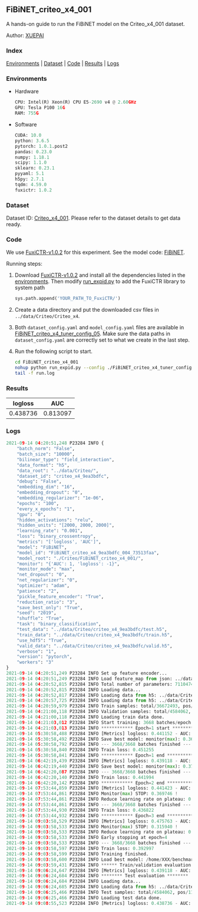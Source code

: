 ## FiBiNET_criteo_x4_001

A hands-on guide to run the FiBiNET model on the Criteo_x4_001 dataset.

Author: [XUEPAI](https://github.com/xue-pai)

### Index
[Environments](#Environments) | [Dataset](#Dataset) | [Code](#Code) | [Results](#Results) | [Logs](#Logs)

### Environments
+ Hardware

  ```python
  CPU: Intel(R) Xeon(R) CPU E5-2690 v4 @ 2.60GHz
  GPU: Tesla P100 16G
  RAM: 755G

  ```

+ Software

  ```python
  CUDA: 10.0
  python: 3.6.5
  pytorch: 1.0.1.post2
  pandas: 0.23.0
  numpy: 1.18.1
  scipy: 1.1.0
  sklearn: 0.23.1
  pyyaml: 5.1
  h5py: 2.7.1
  tqdm: 4.59.0
  fuxictr: 1.0.2
  ```

### Dataset
Dataset ID: [Criteo_x4_001](https://github.com/openbenchmark/BARS/blob/master/ctr_prediction/datasets/Criteo/README.md#Criteo_x4_001). Please refer to the dataset details to get data ready.

### Code

We use [FuxiCTR-v1.0.2](https://github.com/xue-pai/FuxiCTR/tree/v1.0.2) for this experiment. See the model code: [FiBiNET](https://github.com/xue-pai/FuxiCTR/blob/v1.0.2/fuxictr/pytorch/models/FiBiNET.py).

Running steps:

1. Download [FuxiCTR-v1.0.2](https://github.com/xue-pai/FuxiCTR/archive/refs/tags/v1.0.2.zip) and install all the dependencies listed in the [environments](#environments). Then modify [run_expid.py](./run_expid.py#L5) to add the FuxiCTR library to system path
    
    ```python
    sys.path.append('YOUR_PATH_TO_FuxiCTR/')
    ```

2. Create a data directory and put the downloaded csv files in `../data/Criteo/Criteo_x4`.

3. Both `dataset_config.yaml` and `model_config.yaml` files are available in [FiBiNET_criteo_x4_tuner_config_05](./FiBiNET_criteo_x4_tuner_config_05). Make sure the data paths in `dataset_config.yaml` are correctly set to what we create in the last step.

4. Run the following script to start.

    ```bash
    cd FiBiNET_criteo_x4_001
    nohup python run_expid.py --config ./FiBiNET_criteo_x4_tuner_config_05 --expid FiBiNET_criteo_x4_004_73513faa --gpu 0 > run.log &
    tail -f run.log
    ```

### Results

| logloss | AUC  |
|:--------------------:|:--------------------:|
| 0.438736 | 0.813097  |


### Logs
```python
2021-09-14 04:20:51,248 P23284 INFO {
    "batch_norm": "False",
    "batch_size": "10000",
    "bilinear_type": "field_interaction",
    "data_format": "h5",
    "data_root": "../data/Criteo/",
    "dataset_id": "criteo_x4_9ea3bdfc",
    "debug": "False",
    "embedding_dim": "16",
    "embedding_dropout": "0",
    "embedding_regularizer": "1e-06",
    "epochs": "100",
    "every_x_epochs": "1",
    "gpu": "0",
    "hidden_activations": "relu",
    "hidden_units": "[2000, 2000, 2000]",
    "learning_rate": "0.001",
    "loss": "binary_crossentropy",
    "metrics": "['logloss', 'AUC']",
    "model": "FiBiNET",
    "model_id": "FiBiNET_criteo_x4_9ea3bdfc_004_73513faa",
    "model_root": "./Criteo/FiBiNET_criteo_x4_001/",
    "monitor": "{'AUC': 1, 'logloss': -1}",
    "monitor_mode": "max",
    "net_dropout": "0",
    "net_regularizer": "0",
    "optimizer": "adam",
    "patience": "2",
    "pickle_feature_encoder": "True",
    "reduction_ratio": "3",
    "save_best_only": "True",
    "seed": "2019",
    "shuffle": "True",
    "task": "binary_classification",
    "test_data": "../data/Criteo/criteo_x4_9ea3bdfc/test.h5",
    "train_data": "../data/Criteo/criteo_x4_9ea3bdfc/train.h5",
    "use_hdf5": "True",
    "valid_data": "../data/Criteo/criteo_x4_9ea3bdfc/valid.h5",
    "verbose": "1",
    "version": "pytorch",
    "workers": "3"
}
2021-09-14 04:20:51,249 P23284 INFO Set up feature encoder...
2021-09-14 04:20:51,249 P23284 INFO Load feature_map from json: ../data/Criteo/criteo_x4_9ea3bdfc/feature_map.json
2021-09-14 04:20:52,815 P23284 INFO Total number of parameters: 71104747.
2021-09-14 04:20:52,815 P23284 INFO Loading data...
2021-09-14 04:20:52,817 P23284 INFO Loading data from h5: ../data/Criteo/criteo_x4_9ea3bdfc/train.h5
2021-09-14 04:20:57,725 P23284 INFO Loading data from h5: ../data/Criteo/criteo_x4_9ea3bdfc/valid.h5
2021-09-14 04:20:59,979 P23284 INFO Train samples: total/36672493, pos/9396350, neg/27276143, ratio/25.62%
2021-09-14 04:21:00,118 P23284 INFO Validation samples: total/4584062, pos/1174544, neg/3409518, ratio/25.62%
2021-09-14 04:21:00,118 P23284 INFO Loading train data done.
2021-09-14 04:21:03,012 P23284 INFO Start training: 3668 batches/epoch
2021-09-14 04:21:03,013 P23284 INFO ************ Epoch=1 start ************
2021-09-14 05:30:58,488 P23284 INFO [Metrics] logloss: 0.441152 - AUC: 0.810529
2021-09-14 05:30:58,492 P23284 INFO Save best model: monitor(max): 0.369377
2021-09-14 05:30:58,792 P23284 INFO --- 3668/3668 batches finished ---
2021-09-14 05:30:58,840 P23284 INFO Train loss: 0.451255
2021-09-14 05:30:58,841 P23284 INFO ************ Epoch=1 end ************
2021-09-14 06:42:19,439 P23284 INFO [Metrics] logloss: 0.439118 - AUC: 0.812614
2021-09-14 06:42:19,440 P23284 INFO Save best model: monitor(max): 0.373495
2021-09-14 06:42:20,087 P23284 INFO --- 3668/3668 batches finished ---
2021-09-14 06:42:20,140 P23284 INFO Train loss: 0.441994
2021-09-14 06:42:20,142 P23284 INFO ************ Epoch=2 end ************
2021-09-14 07:53:44,859 P23284 INFO [Metrics] logloss: 0.441423 - AUC: 0.811169
2021-09-14 07:53:44,861 P23284 INFO Monitor(max) STOP: 0.369746 !
2021-09-14 07:53:44,861 P23284 INFO Reduce learning rate on plateau: 0.000100
2021-09-14 07:53:44,861 P23284 INFO --- 3668/3668 batches finished ---
2021-09-14 07:53:44,930 P23284 INFO Train loss: 0.436822
2021-09-14 07:53:44,932 P23284 INFO ************ Epoch=3 end ************
2021-09-14 09:03:58,529 P23284 INFO [Metrics] logloss: 0.475763 - AUC: 0.791703
2021-09-14 09:03:58,533 P23284 INFO Monitor(max) STOP: 0.315940 !
2021-09-14 09:03:58,533 P23284 INFO Reduce learning rate on plateau: 0.000010
2021-09-14 09:03:58,533 P23284 INFO Early stopping at epoch=4
2021-09-14 09:03:58,533 P23284 INFO --- 3668/3668 batches finished ---
2021-09-14 09:03:58,597 P23284 INFO Train loss: 0.392997
2021-09-14 09:03:58,599 P23284 INFO Training finished.
2021-09-14 09:03:58,600 P23284 INFO Load best model: /home/XXX/benchmarks/Criteo/FiBiNET_criteo_x4_001/criteo_x4_9ea3bdfc/FiBiNET_criteo_x4_9ea3bdfc_004_73513faa_model.ckpt
2021-09-14 09:03:59,431 P23284 INFO ****** Train/validation evaluation ******
2021-09-14 09:06:24,647 P23284 INFO [Metrics] logloss: 0.439118 - AUC: 0.812614
2021-09-14 09:06:24,684 P23284 INFO ******** Test evaluation ********
2021-09-14 09:06:24,684 P23284 INFO Loading data...
2021-09-14 09:06:24,685 P23284 INFO Loading data from h5: ../data/Criteo/criteo_x4_9ea3bdfc/test.h5
2021-09-14 09:06:25,466 P23284 INFO Test samples: total/4584062, pos/1174544, neg/3409518, ratio/25.62%
2021-09-14 09:06:25,466 P23284 INFO Loading test data done.
2021-09-14 09:08:55,523 P23284 INFO [Metrics] logloss: 0.438736 - AUC: 0.813097

```
